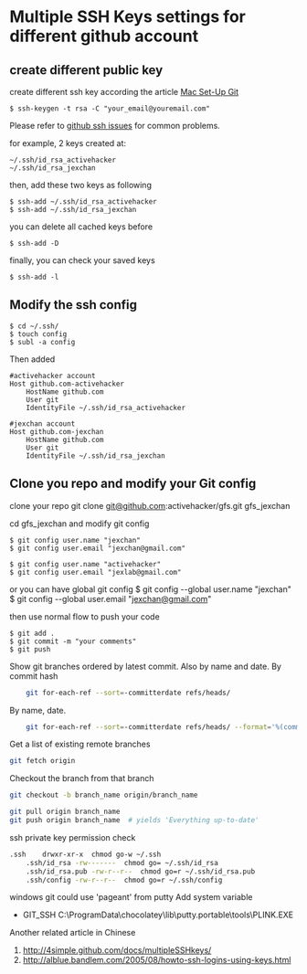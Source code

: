 Multiple SSH Keys settings for different github account
=================================================================


create different public key
---------------------------------

create different ssh key according the article [Mac Set-Up Git](http://help.github.com/mac-set-up-git/)

	$ ssh-keygen -t rsa -C "your_email@youremail.com"

Please refer to [github ssh issues](http://help.github.com/ssh-issues/) for common problems.

for example, 2 keys created at:

	~/.ssh/id_rsa_activehacker
	~/.ssh/id_rsa_jexchan

then, add these two keys as following

	$ ssh-add ~/.ssh/id_rsa_activehacker
	$ ssh-add ~/.ssh/id_rsa_jexchan

you can delete all cached keys before

	$ ssh-add -D

finally, you can check your saved keys

	$ ssh-add -l


Modify the ssh config
---------------------------------

	$ cd ~/.ssh/
	$ touch config
	$ subl -a config

Then added

	#activehacker account
	Host github.com-activehacker
		HostName github.com
		User git
		IdentityFile ~/.ssh/id_rsa_activehacker

	#jexchan account
	Host github.com-jexchan
		HostName github.com
		User git
		IdentityFile ~/.ssh/id_rsa_jexchan


Clone you repo and modify your Git config
---------------------------------------------

clone your repo
	git clone git@github.com:activehacker/gfs.git gfs_jexchan

cd gfs_jexchan and modify git config

	$ git config user.name "jexchan"
	$ git config user.email "jexchan@gmail.com" 
 
	$ git config user.name "activehacker"
	$ git config user.email "jexlab@gmail.com" 

or you can have global git config
	$ git config --global user.name "jexchan"
	$ git config --global user.email "jexchan@gmail.com"


then use normal flow to push your code

	$ git add .
	$ git commit -m "your comments"
	$ git push



Show git branches ordered by latest commit. Also by name and date.
By commit hash
``` bash
	git for-each-ref --sort=-committerdate refs/heads/
```

By name, date.
``` bash
	git for-each-ref --sort=-committerdate refs/heads/ --format='%(committerdate:short) %(authorname) %(refname:short)'
```
Get a list of existing remote branches
``` bash
git fetch origin
```

Checkout the branch from that branch
``` bash
git checkout -b branch_name origin/branch_name

git pull origin branch_name
git push origin branch_name  # yields 'Everything up-to-date'
```

ssh private key permission check
``` bash
.ssh	drwxr-xr-x	chmod go-w ~/.ssh
	.ssh/id_rsa	-rw-------	chmod go= ~/.ssh/id_rsa
	.ssh/id_rsa.pub	-rw-r--r--	chmod go=r ~/.ssh/id_rsa.pub
	.ssh/config	-rw-r--r--	chmod go=r ~/.ssh/config
```


windows git could use 'pageant' from putty
Add system variable
- GIT_SSH C:\ProgramData\chocolatey\lib\putty.portable\tools\PLINK.EXE


Another related article in Chinese

1. http://4simple.github.com/docs/multipleSSHkeys/
2. http://alblue.bandlem.com/2005/08/howto-ssh-logins-using-keys.html
